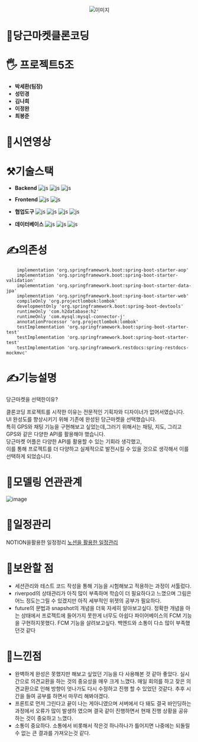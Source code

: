 <p align="center">
  <img src="https://github.com/knh1766/study-dto/assets/135561378/0e9c88bc-ec01-4ac3-85f1-d700ea3a427e" alt="이미지">
</p>

# 🥕당근마켓클론코딩


# 🖐 프로젝트5조
* **박세환(팀장)**
* **성민경**
* **김나희**
* **이정완**
* **최봉준**
# 📌시연영상

# ⚒️기술스택
  - **Backend**
    ![js](https://img.shields.io/badge/spring-6DB33F?style=for-the-badge&logo=spring&logoColor=white)
   ![js](https://img.shields.io/badge/springboot-6DB33F?style=for-the-badge&logo=springboot&logoColor=white)
 ![js](https://img.shields.io/badge/postman-FF6C37?style=for-the-badge&logo=postman&logoColor=white)
 
  - **Frontend**
 ![js](https://img.shields.io/badge/flutter-F7DF1E?style=for-the-badge&logo=flutter&logoColor=white)
   ![js](https://img.shields.io/badge/dart-0175C2?style=for-the-badge&logo=dart&logoColor=white)




 - **협업도구**
   ![js](https://img.shields.io/badge/git-FC6D26?style=for-the-badge&logo=git&logoColor=white)
![js](https://img.shields.io/badge/github-181717?style=for-the-badge&logo=github&logoColor=white)
![js](https://img.shields.io/badge/slack-4A154B?style=for-the-badge&logo=slack&logoColor=white)
![js](https://img.shields.io/badge/notion-181717?style=for-the-badge&logo=notion&logoColor=white)

 - **데이터베이스**
![js](https://img.shields.io/badge/H2-685EA9?style=for-the-badge&logo=hugo&logoColor=white)
![js](https://img.shields.io/badge/mysql-4479A1?style=for-the-badge&logo=mysql&logoColor=white)
 ![js](https://img.shields.io/badge/firestore-C8332D?style=for-the-badge&logo=fireship&logoColor=white)

# ✍의존성
``` implementation group: 'com.auth0', name: 'java-jwt', version: '4.4.0'
    implementation 'org.springframework.boot:spring-boot-starter-aop'
    implementation 'org.springframework.boot:spring-boot-starter-validation'
    implementation 'org.springframework.boot:spring-boot-starter-data-jpa'
    implementation 'org.springframework.boot:spring-boot-starter-web'
    compileOnly 'org.projectlombok:lombok'
    developmentOnly 'org.springframework.boot:spring-boot-devtools'
    runtimeOnly 'com.h2database:h2'
    runtimeOnly 'com.mysql:mysql-connector-j'
    annotationProcessor 'org.projectlombok:lombok'
    testImplementation 'org.springframework.boot:spring-boot-starter-test'
    testImplementation 'org.springframework.boot:spring-boot-starter-test'
    testImplementation 'org.springframework.restdocs:spring-restdocs-mockmvc'
```

# ✍기능설명
당근마켓을 선택한이유? 
</hr>
클론코딩 프로젝트를 시작한 이유는 전문적인 기획자와 디자이너가 없어서였습니다. <br/>UI 완성도를 향상시키기 위해 기존에 완성된 당근마켓을 선택했습니다. <br/>특히 GPS와 채팅 기능을 구현해보고 싶었는데,그러기 위해서는 채팅, 지도, 그리고 GPS와 같은 다양한 API를 활용해야 했습니다. <br/> 
당근마켓 어플은 다양한 API를 활용할 수 있는 기회라 생각했고, <br/>이를 통해 프로젝트를 더 다양하고 실제적으로 발전시킬 수 있을 것으로 생각해서 이를 선택하게 되었습니다.





# 📄모델링 연관관계
![image](https://github.com/bbarkse93/final_team_project_spring/assets/135561378/49ca4593-614a-4e08-b51f-03582f3e7e89)

# 📆일정관리
NOTION을활용한 일정정리
[노션을 활용한 일정관리](https://paper-danthus-c42.notion.site/f473120179164f3a98cfe8353d668450?v=1266b3496a8142b898bdf4cb8f3311ce&pvs=4, "노션을 활용한 일정관리")


# 🔶보완할 점 
* 세션관리와 테스트 코드 작성을 통해 기능을 시험해보고 적용하는 과정이 서툴렀다.
* riverpod의 상태관리가 아직 많이 부족하며 학습이 더 필요하다고 느꼈으며 그림은 어느 정도는그릴 수 있겠지만
아직 세부적인 위젯의 공부가 필요하다.
* future의 문법과 snapshot의 개념을 더욱 자세히 알아보고싶다. 
정확한 개념을 아는 상태에서 프로젝트에 들어가지 못한게 너무도 아쉽다
파이어베이스의 FCM 기능을 구현하지못했다. FCM 기능을 살려보고싶다.
백엔드와 소통이 다소 많이 부족했던것 같다

# 🔶느낀점
* 완벽하게 완성은 못했지만 해보고 싶었던 기능을 다 사용해본 것 같아 좋았다. 
실시간으로 의견교환을 하는 것의 중요성을 매우 크게 느꼈다. 
매일 회의를 하고 잦은 의견교환으로 인해 방향이 엇나가도 다시 수정하고 진행 할 수 있었던 것같다.
추후 시간을 들여 공부를 하면서 마무리 해봐야겠다.
* 프론트로 먼저 그린다고 끝이 나는 게아니였으며 서버에서 다 돼도 결국 바인딩하는 과정에서 오류가 많이 발생하
였으며 결국 같이 진행하면서 현재 진행 상황을 공유하는 것이 중요하고 느꼈다.
* 소통이 중요하다. 
소통에서 비롯해서 작은것 하나하나가 틀어지면 나중에는 되돌릴수 없는 큰 결과를 가져오는것 같다.
